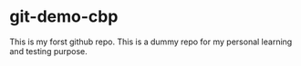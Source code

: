 # git-demo-cbp
This is my forst github repo. This is a dummy repo for my personal learning and testing purpose.
